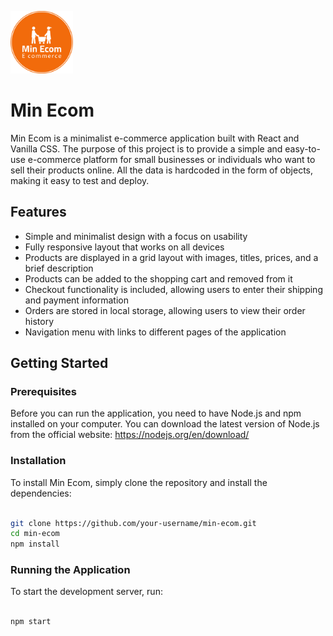 <img
  src="./newlogo2.png"
  alt="Alt text"
  title="Optional title"
  style="display: inline-block; margin: 0 auto; max-width: 100px">

# Min Ecom
Min Ecom is a minimalist e-commerce application built with React and Vanilla CSS. The purpose of this project is to provide a simple and easy-to-use e-commerce platform for small businesses or individuals who want to sell their products online. All the data is hardcoded in the form of objects, making it easy to test and deploy.

## Features
- Simple and minimalist design with a focus on usability
- Fully responsive layout that works on all devices
- Products are displayed in a grid layout with images, titles, prices, and a brief description
- Products can be added to the shopping cart and removed from it
- Checkout functionality is included, allowing users to enter their shipping and payment information
- Orders are stored in local storage, allowing users to view their order history
- Navigation menu with links to different pages of the application

## Getting Started

### Prerequisites
Before you can run the application, you need to have Node.js and npm installed on your computer. You can download the latest version of Node.js from the official website: https://nodejs.org/en/download/

### Installation
To install Min Ecom, simply clone the repository and install the dependencies:

```bash

git clone https://github.com/your-username/min-ecom.git
cd min-ecom
npm install

```
### Running the Application
To start the development server, run:

```bash

npm start
```

